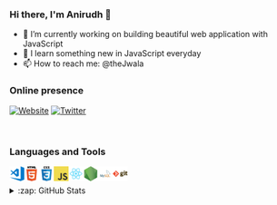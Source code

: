 ### Hi there, I'm Anirudh 👋

- 🔭 I’m currently working on building beautiful web application with JavaScript
- 🌱 I learn something new in JavaScript everyday
- 📫 How to reach me: @theJwala

### Online presence

[![Website](https://img.shields.io/website?down_color=lightgrey&down_message=Upgrading%20portfolio&label=Portfolio&style=for-the-badge&up_message=Website&url=https%3A%2F%2Fanirudhjwala.me)](https://anirudhjwala.me/)
[![Twitter](https://img.shields.io/twitter/follow/theJwala?color=%231DA1F2&logo=Twitter&style=for-the-badge)](https://twitter.com/theJwala)

<br />

### Languages and Tools

<img align="left" alt="Visual Studio Code" width="26px" src="https://raw.githubusercontent.com/github/explore/80688e429a7d4ef2fca1e82350fe8e3517d3494d/topics/visual-studio-code/visual-studio-code.png" />
<img align="left" alt="HTML5" width="26px" src="https://raw.githubusercontent.com/github/explore/80688e429a7d4ef2fca1e82350fe8e3517d3494d/topics/html/html.png" />
<img align="left" alt="CSS3" width="26px" src="https://raw.githubusercontent.com/github/explore/80688e429a7d4ef2fca1e82350fe8e3517d3494d/topics/css/css.png" />
<img align="left" alt="JavaScript" width="26px" src="https://raw.githubusercontent.com/github/explore/80688e429a7d4ef2fca1e82350fe8e3517d3494d/topics/javascript/javascript.png" />
<img align="left" alt="React" width="26px" src="https://raw.githubusercontent.com/github/explore/80688e429a7d4ef2fca1e82350fe8e3517d3494d/topics/react/react.png" />
<img align="left" alt="Node.js" width="26px" src="https://raw.githubusercontent.com/github/explore/80688e429a7d4ef2fca1e82350fe8e3517d3494d/topics/nodejs/nodejs.png" />
<img align="left" alt="MySQL" width="26px" src="https://raw.githubusercontent.com/github/explore/80688e429a7d4ef2fca1e82350fe8e3517d3494d/topics/mysql/mysql.png" />
<img align="left" alt="Git" width="26px" src="https://raw.githubusercontent.com/github/explore/80688e429a7d4ef2fca1e82350fe8e3517d3494d/topics/git/git.png" />

<br />
<br />

<details>
  <summary>:zap: GitHub Stats</summary>
  <img align="left" alt="Anirudh Jwala's GitHub Stats" src="https://github-readme-stats-git-master.anirudh-jwala.vercel.app/api?username=anirudh-jwala&show_icons=true&hide_border=true" />
</details>
